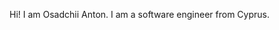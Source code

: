 Hi! I am Osadchii Anton. 
I am a software engineer from Cyprus.

<!---
osadchii/osadchii is a ✨ special ✨ repository because its `README.md` (this file) appears on your GitHub profile.
You can click the Preview link to take a look at your changes.
--->
